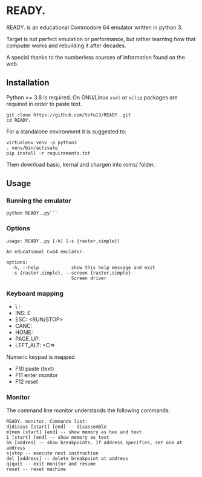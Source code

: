 # READY.

READY. is an educational Commodore 64 emulator written in python 3.

Target is not perfect emulation or performance, but rather learning how that computer works and rebuilding it after
decades.

A special thanks to the numberless sources of information found on the web.

## Installation

Python >= 3.8 is required.
On GNU/Linux `xsel` or `xclip` packages are required in order to paste text.

```shell
git clone https://github.com/tofu13/READY..git
cd READY.
```

For a standalone environment it is suggested to:

```shell
virtualenv venv -p python3
. venv/bin/activate
pip install -r requirements.txt
```

Then download basic, kernal and chargen into roms/ folder.

## Usage

### Running the emulator

```shell
python READY..py```
```

### Options

```shell
usage: READY..py [-h] [-s {raster,simple}]
```

```
An educational C=64 emulator.

options:
  -h, --help            show this help message and exit
  -s {raster,simple}, --screen {raster,simple}
                        Screen driver
```

### Keyboard mapping

- \ : <left arrow>
- INS: £
- ESC: <RUN/STOP>
- CANC: <DEL>
- HOME: <HOME>
- PAGE_UP: <RESTORE>
- LEFT_ALT: <C=>

Numeric keypad is mapped

- F10 paste (text)
- F11 enter monitor
- F12 reset

### Monitor

The command line monitor understands the following commands:

```
READY. monitor. Commands list:
d|disass [start] [end] -- disassemble
m|mem [start] [end] -- show memory as hex and text
i [start] [end] -- show memory as text
bk [addres] -- show breakpoints. If address specifies, set one at address 
s|step -- execute next instruction
del [address] -- delete breakpoint at address
q|quit -- exit monitor and resume
reset -- reset machine
```
